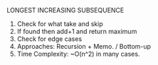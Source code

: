 LONGEST INCREASING SUBSEQUENCE

1. Check for what take and skip
2. If found then add+1 and return maximum
3. Check for edge cases
4. Approaches: Recursion + Memo. / Bottom-up
5. Time Complexity: ~O(n^2) in many cases.

